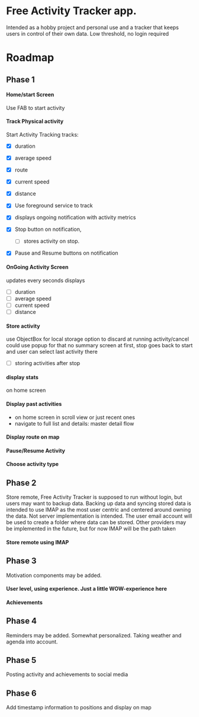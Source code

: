 # Free Activity Tracker app.

Intended as a hobby project and personal use and a tracker that keeps
users in control of their own data. Low threshold, no login required

# Roadmap
## Phase 1
#### Home/start Screen
Use FAB to start activity

#### Track Physical activity
Start Activity Tracking tracks:
- [x] duration 
- [x] average speed
- [x] route
- [x] current speed
- [x] distance
	
- [x] Use foreground service to track
- [x] displays ongoing notification with activity metrics 
- [x] Stop button on notification, 
    - [ ] stores activity on stop. 
- [x] Pause and Resume buttons on notification

#### OnGoing Activity Screen
updates every seconds
displays
- [ ] duration
- [ ] average speed
- [ ] current speed
- [ ] distance

#### Store activity
use ObjectBox for local storage
option to discard at running activity/cancel
could use popup for that
no summary screen at first, 
stop goes back to start and user can select last activity there

- [ ] storing activities after stop

#### display stats
on home screen

#### Display past activities
- on home screen in scroll view or just recent ones
- navigate to full list and details: master detail flow

#### Display route on map

#### Pause/Resume Activity

#### Choose activity type

## Phase 2
Store remote, Free Activity Tracker is supposed to run without login, 
but users may want to backup data. Backing up data and syncing stored data is
intended to use IMAP as the most user centric and centered around owning 
the data. Not server implementation is intended. The user email account
will be used to create a folder where data can be stored.
Other providers may be implemented in the future, but for now IMAP will
be the path taken

#### Store remote using IMAP

## Phase 3
Motivation components may be added.
#### User level, using experience. Just a little WOW-experience here
#### Achievements

## Phase 4 
Reminders may be added. Somewhat personalized. Taking weather and agenda
into account.

## Phase 5
Posting activity and achievements to social media

## Phase 6
Add timestamp information to positions and display on map